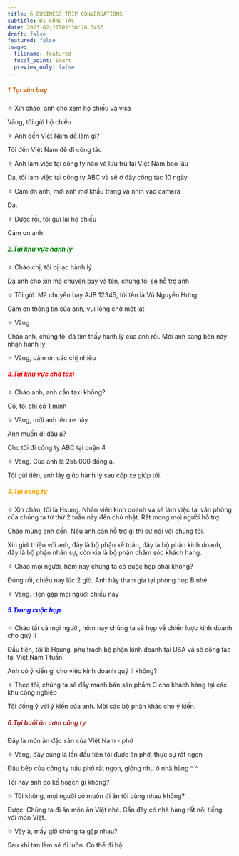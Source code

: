 ```yaml
---
title: 6 BUSINESS TRIP CONVERSATIONS
subtitle: ĐI CÔNG TÁC
date: 2023-02-27T02:30:26.345Z
draft: false
featured: false
image:
  filename: featured
  focal_point: Smart
  preview_only: false
---
```

<h5 style="color:chocolate;"> 1.Tại sân bay</h5>


<p> ✧ Xin chào, anh cho xem hộ chiếu và visa</p>
Vâng, tôi gửi hộ chiếu</p>
<p> ✧ Anh đến Việt Nam để làm gì?</p>
Tôi đến Việt Nam để đi công tác</p>
<p> ✧ Anh làm việc tại công ty nào và lưu trú tại Việt Nam bao lâu</p>
Dạ, tôi làm việc tại công ty ABC và sẽ ở đây công tác 10 ngày</p>
<p> ✧ Cảm ơn anh, mời anh mở khẩu trang và nhìn vào camera</p>
Dạ. </p>
<p> ✧ Được rồi, tôi gửi lại hộ chiếu</p>
Cảm ơn anh</p>



<h5 style="color:green;">2.Tại khu vực hành lý</h5>



<p> ✧ Chào chị, tôi bị lạc hành lý. </p>
Dạ anh cho xin mã chuyên bay và tên, chúng tôi sẽ hỗ trợ anh</p>
<p> ✧ Tôi gửi. Mã chuyến bay AJB 12345, tôi tên là Vũ Nguyễn Hưng</p>
Cảm ơn thông tin của anh, vui lòng chờ một lát</p>
<p> ✧ Vâng</p>
Chào anh, chúng tôi đã tìm thấy hành lý của anh rồi. Mời anh sang bên này nhận hành lý</p>
<p> ✧ Vâng, cảm ơn các chị nhiều</p>



<h5 style="color:RED;"> 3.Tại khu vực chờ taxi</h5>



<p> ✧ Chào anh, anh cần taxi không?</p>
Có, tôi chỉ có 1 mình</p>
<p> ✧ Vâng, mời anh lên xe này</p>
Anh muốn đi đâu ạ?</p>
Cho tôi đi công ty ABC tại quận 4</p>
<p> ✧ Vâng. Của anh là 255.000 đồng ạ. </p>
Tôi gửi tiền, anh lấy giúp hành lý sau cốp xe giúp tôi.</p>



<h5 style="color:ORANGE;">4.Tại công ty</h5>



<p> ✧ Xin chào, tôi là Hsung. Nhân viên kinh doanh và sẽ làm việc tại văn phòng của chúng ta từ thứ 2 tuần này đến chủ nhật. Rất mong mọi người hỗ trợ</p>
Chào mừng anh đến. Nếu anh cần hỗ trợ gì thì cứ nói với chúng tôi. </p>
Xin giới thiệu với anh, đây là bộ phận kế toán, đây là bộ phận kinh doanh, đây là bộ phận nhân sự, còn kia là bộ phận chăm sóc khách hàng. </p>
<p> ✧ Chào mọi người, hôm nay chúng ta có cuộc họp phải không?</p>
Đúng rồi, chiều nay lúc 2 giờ. Anh hãy tham gia tại phòng họp B nhé</p>
<p> ✧ Vâng. Hẹn gặp mọi người chiều nay</p>



<h5 style="color:BLUE;">5.Trong cuộc họp</h5>



<p> ✧ Chào tất cả mọi người, hôm nay chúng ta sẽ họp về chiến lược kinh doanh cho quý II</p>
Đầu tiên, tôi là Hsung, phụ trách bộ phận kinh doanh tại USA và sẽ công tác tại Việt Nam 1 tuần. </p>
Anh có ý kiến gì cho việc kinh doanh quý II không?</p>

<p> ✧ Theo tôi, chúng ta sẽ đẩy mạnh bán sản phẩm C cho khách hàng tại các khu công nghiệp</p>
Tôi đồng ý với ý kiến của anh. Mời các bộ phận khác cho ý kiến.</p>



<h5 style="color:Brown;"> 6.Tại buổi ăn cơm công ty</h5>



Đây là món ăn đặc sản của Việt Nam - phở</p>
<p> ✧ Vâng, đây cũng là lần đầu tiên tôi được ăn phở, thực sự rất ngon</p>
Đầu bếp của công ty nấu phở rất ngon, giống như ở nhà hàng  ^ ^</p>
Tối nay anh có kế hoạch gì không?</p>
<p> ✧ Tôi không, mọi người có muốn đi ăn tối cùng nhau không?</p>
Được. Chúng ta đi ăn món ăn Việt nhé. Gần đây có nhà hàng rất nổi tiếng với món Việt.</p>
<p> ✧ Vậy à, mấy giờ chúng ta gặp nhau?</p>
Sau khi tan làm sẽ đi luôn. Có thể đi bộ. </p>

